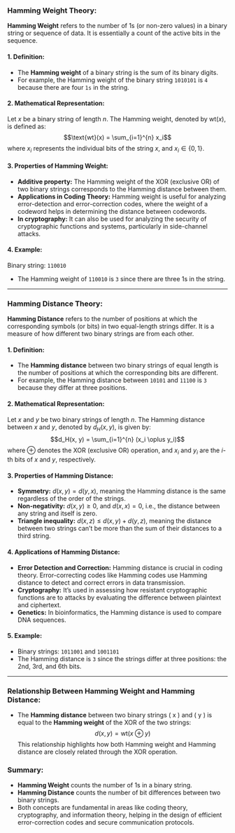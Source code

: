 
### **Hamming Weight Theory:**

**Hamming Weight** refers to the number of 1s (or non-zero values) in a binary string or sequence of data. It is essentially a count of the active bits in the sequence.

#### 1. **Definition:**
   - The **Hamming weight** of a binary string is the sum of its binary digits.
   - For example, the Hamming weight of the binary string `1010101` is `4` because there are four `1s` in the string.

#### 2. **Mathematical Representation:**
Let $x$ be a binary string of length $n$. The Hamming weight, denoted by $\text{wt}(x)$, is defined as:
$$\text{wt}(x) = \sum_{i=1}^{n} x_i$$
where $x_i$ represents the individual bits of the string $x$, and $x_i \in \{0, 1\}$.

#### 3. **Properties of Hamming Weight:**
   - **Additive property:** The Hamming weight of the XOR (exclusive OR) of two binary strings corresponds to the Hamming distance between them.
   - **Applications in Coding Theory:** Hamming weight is useful for analyzing error-detection and error-correction codes, where the weight of a codeword helps in determining the distance between codewords.
   - **In cryptography:** It can also be used for analyzing the security of cryptographic functions and systems, particularly in side-channel attacks.

#### 4. **Example:**
   Binary string: `110010`
   - The Hamming weight of `110010` is `3` since there are three 1s in the string.

---

### **Hamming Distance Theory:**

**Hamming Distance** refers to the number of positions at which the corresponding symbols (or bits) in two equal-length strings differ. It is a measure of how different two binary strings are from each other.

#### 1. **Definition:**
   - The **Hamming distance** between two binary strings of equal length is the number of positions at which the corresponding bits are different.
   - For example, the Hamming distance between `10101` and `11100` is `3` because they differ at three positions.

#### 2. **Mathematical Representation:**
Let $x$ and $y$ be two binary strings of length $n$. The Hamming distance between $x$ and $y$, denoted by $d_H(x, y)$, is given by:
  $$d_H(x, y) = \sum_{i=1}^{n} (x_i \oplus y_i)$$
where $\oplus$ denotes the XOR (exclusive OR) operation, and $x_i$ and $y_i$ are the $i$-th bits of $x$ and $y$, respectively.

#### 3. **Properties of Hamming Distance:**
   - **Symmetry:** $d(x, y) = d(y, x)$, meaning the Hamming distance is the same regardless of the order of the strings.
   - **Non-negativity:** $d(x, y) \geq 0$, and $d(x, x) = 0$, i.e., the distance between any string and itself is zero.
   - **Triangle inequality:** $d(x, z) \leq d(x, y) + d(y, z)$, meaning the distance between two strings can’t be more than the sum of their distances to a third string.
   
#### 4. **Applications of Hamming Distance:**
   - **Error Detection and Correction:** Hamming distance is crucial in coding theory. Error-correcting codes like Hamming codes use Hamming distance to detect and correct errors in data transmission.
   - **Cryptography:** It’s used in assessing how resistant cryptographic functions are to attacks by evaluating the difference between plaintext and ciphertext.
   - **Genetics:** In bioinformatics, the Hamming distance is used to compare DNA sequences.

#### 5. **Example:**
   - Binary strings: `1011001` and `1001101`
   - The Hamming distance is `3` since the strings differ at three positions: the 2nd, 3rd, and 6th bits.

---

### **Relationship Between Hamming Weight and Hamming Distance:**
   - The **Hamming distance** between two binary strings \( x \) and \( y \) is equal to the **Hamming weight** of the XOR of the two strings:
$$d(x, y) = \text{wt}(x \oplus y)$$This relationship highlights how both Hamming weight and Hamming distance are closely related through the XOR operation.

### **Summary:**
- **Hamming Weight** counts the number of 1s in a binary string.
- **Hamming Distance** counts the number of bit differences between two binary strings.
- Both concepts are fundamental in areas like coding theory, cryptography, and information theory, helping in the design of efficient error-correction codes and secure communication protocols.